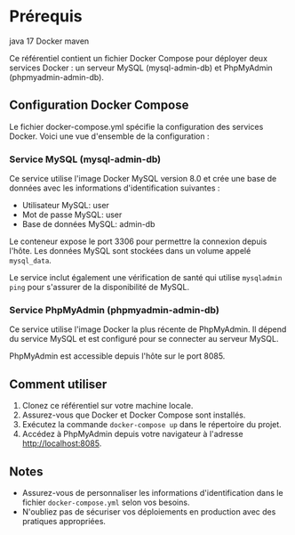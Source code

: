 # Prérequis
java 17
Docker
maven

Ce référentiel contient un fichier Docker Compose pour déployer deux services Docker : un serveur MySQL (mysql-admin-db) et PhpMyAdmin (phpmyadmin-admin-db).

## Configuration Docker Compose

Le fichier docker-compose.yml spécifie la configuration des services Docker. Voici une vue d'ensemble de la configuration :

### Service MySQL (mysql-admin-db)

Ce service utilise l'image Docker MySQL version 8.0 et crée une base de données avec les informations d'identification suivantes :

- Utilisateur MySQL: user
- Mot de passe MySQL: user
- Base de données MySQL: admin-db

Le conteneur expose le port 3306 pour permettre la connexion depuis l'hôte. Les données MySQL sont stockées dans un volume appelé `mysql_data`.

Le service inclut également une vérification de santé qui utilise `mysqladmin ping` pour s'assurer de la disponibilité de MySQL.

### Service PhpMyAdmin (phpmyadmin-admin-db)

Ce service utilise l'image Docker la plus récente de PhpMyAdmin. Il dépend du service MySQL et est configuré pour se connecter au serveur MySQL.

PhpMyAdmin est accessible depuis l'hôte sur le port 8085.

## Comment utiliser

1. Clonez ce référentiel sur votre machine locale.
2. Assurez-vous que Docker et Docker Compose sont installés.
3. Exécutez la commande `docker-compose up` dans le répertoire du projet.
4. Accédez à PhpMyAdmin depuis votre navigateur à l'adresse [http://localhost:8085](http://localhost:8085).

## Notes

- Assurez-vous de personnaliser les informations d'identification dans le fichier `docker-compose.yml` selon vos besoins.
- N'oubliez pas de sécuriser vos déploiements en production avec des pratiques appropriées.

